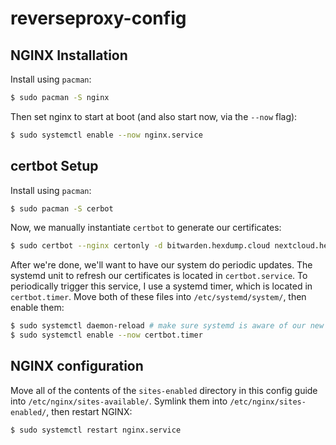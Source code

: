 # reverseproxy-config

## NGINX Installation

Install using `pacman`:

```bash
$ sudo pacman -S nginx
```

Then set nginx to start at boot (and also start now, via the `--now` flag):

```bash
$ sudo systemctl enable --now nginx.service
```

## certbot Setup

Install using `pacman`:

```bash
$ sudo pacman -S cerbot
```

Now, we manually instantiate `certbot` to generate our certificates:

```bash
$ sudo certbot --nginx certonly -d bitwarden.hexdump.cloud nextcloud.hexdump.cloud trunk.hexdump.cloud
```

After we're done, we'll want to have our system do periodic updates. The systemd unit to refresh our certificates is located in `certbot.service`. To periodically trigger this service, I use a systemd timer, which is located in `certbot.timer`. Move both of these files into `/etc/systemd/system/`, then enable them:

```bash
$ sudo systemctl daemon-reload # make sure systemd is aware of our new files
$ sudo systemctl enable --now certbot.timer
```

## NGINX configuration

Move all of the contents of the `sites-enabled` directory in this config guide into `/etc/nginx/sites-available/`. Symlink them into `/etc/nginx/sites-enabled/`, then restart NGINX:

```bash
$ sudo systemctl restart nginx.service
```
